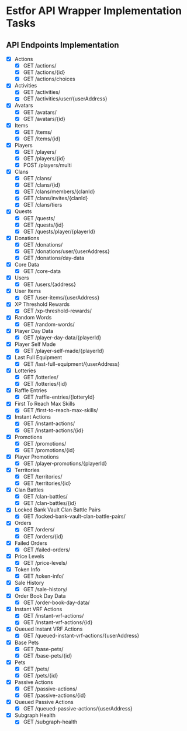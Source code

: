 # Estfor API Wrapper Implementation Tasks

## API Endpoints Implementation
- [x] Actions
  - [x] GET /actions/
  - [x] GET /actions/{id}
  - [x] GET /actions/choices
- [x] Activities
  - [x] GET /activities/
  - [x] GET /activities/user/{userAddress}
- [x] Avatars
  - [x] GET /avatars/
  - [x] GET /avatars/{id}
- [x] Items
  - [x] GET /items/
  - [x] GET /items/{id}
- [x] Players
  - [x] GET /players/
  - [x] GET /players/{id}
  - [x] POST /players/multi
- [x] Clans
  - [x] GET /clans/
  - [x] GET /clans/{id}
  - [x] GET /clans/members/{clanId}
  - [x] GET /clans/invites/{clanId}
  - [x] GET /clans/tiers
- [x] Quests
  - [x] GET /quests/
  - [x] GET /quests/{id}
  - [x] GET /quests/player/{playerId}
- [x] Donations
  - [x] GET /donations/
  - [x] GET /donations/user/{userAddress}
  - [x] GET /donations/day-data
- [x] Core Data
  - [x] GET /core-data
- [x] Users
  - [x] GET /users/{address}
- [x] User Items
  - [x] GET /user-items/{userAddress}
- [x] XP Threshold Rewards
  - [x] GET /xp-threshold-rewards/
- [x] Random Words
  - [x] GET /random-words/
- [x] Player Day Data
  - [x] GET /player-day-data/{playerId}
- [x] Player Self Made
  - [x] GET /player-self-made/{playerId}
- [x] Last Full Equipment
  - [x] GET /last-full-equipment/{userAddress}
- [x] Lotteries
  - [x] GET /lotteries/
  - [x] GET /lotteries/{id}
- [x] Raffle Entries
  - [x] GET /raffle-entries/{lotteryId}
- [x] First To Reach Max Skills
  - [x] GET /first-to-reach-max-skills/
- [x] Instant Actions
  - [x] GET /instant-actions/
  - [x] GET /instant-actions/{id}
- [x] Promotions
  - [x] GET /promotions/
  - [x] GET /promotions/{id}
- [x] Player Promotions
  - [x] GET /player-promotions/{playerId}
- [x] Territories
  - [x] GET /territories/
  - [x] GET /territories/{id}
- [x] Clan Battles
  - [x] GET /clan-battles/
  - [x] GET /clan-battles/{id}
- [x] Locked Bank Vault Clan Battle Pairs
  - [x] GET /locked-bank-vault-clan-battle-pairs/
- [x] Orders
  - [x] GET /orders/
  - [x] GET /orders/{id}
- [x] Failed Orders
  - [x] GET /failed-orders/
- [x] Price Levels
  - [x] GET /price-levels/
- [x] Token Info
  - [x] GET /token-info/
- [x] Sale History
  - [x] GET /sale-history/
- [x] Order Book Day Data
  - [x] GET /order-book-day-data/
- [x] Instant VRF Actions
  - [x] GET /instant-vrf-actions/
  - [x] GET /instant-vrf-actions/{id}
- [x] Queued Instant VRF Actions
  - [x] GET /queued-instant-vrf-actions/{userAddress}
- [x] Base Pets
  - [x] GET /base-pets/
  - [x] GET /base-pets/{id}
- [x] Pets
  - [x] GET /pets/
  - [x] GET /pets/{id}
- [x] Passive Actions
  - [x] GET /passive-actions/
  - [x] GET /passive-actions/{id}
- [x] Queued Passive Actions
  - [x] GET /queued-passive-actions/{userAddress}
- [x] Subgraph Health
  - [x] GET /subgraph-health
